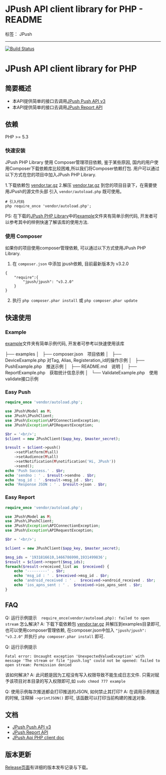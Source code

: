 # JPush API client library for PHP - README

标签： JPush

---

[![Build Status](https://travis-ci.org/jpush/jpush-api-php-client.svg?branch=master)](https://travis-ci.org/jpush/jpush-api-php-client)

# JPush API client library for PHP

## 简要概述  

* 本API提供简单的接口去调用[JPush Push API v3][1]
* 本API提供简单的接口去调用[JPush Report API][2]

## 依赖

PHP >= 5.3

### 快速安装
JPush PHP Library 使用 Composer管理项目依赖, 鉴于某些原因, 国内的用户使用Composer下载依赖库比较困难,所以我们将Composer依赖打包. 用户可以通过以下方式在您的项目中加入JPush PHP Library.


1.下载依赖包 [vendor.tar.gz][3] 
2.解压 [vendor.tar.gz][4] 到您的项目目录下，在需要使用JPush的源文件头部 引入 `vendor/autoload.php`  既可使用。 
```
# 引入代码
php require_once 'vendor/autoload.php';
```
PS: 在下载的[JPush PHP Library][5]中的[example][6]文件夹有简单示例代码, 开发者可以参考其中的样例快速了解该库的使用方法.



### 使用 Composer

如果你的项目使用composer管理依赖, 可以通过以下方式使用JPush PHP Library.


1. 在 `composer.json` 中添加 jpush依赖, 目前最新版本为 v3.2.0

```
{
    "require":{
        "jpush/jpush": "v3.2.0"
    }
}
```
2. 执行 `php composer.phar install` 或 `php composer.phar update`




## 快速使用

### Example

[example][6]文件夹有简单示例代码, 开发者可参考以快速使用该库

├── examples
│   ├── composer.json　项目依赖
│   ├── DeviceExample.php 对Tag, Alias, Registeration_id的操作示例
│   ├── PushExample.php　推送示例
│   ├── README.md　说明
│   ├── ReportExample.php　获取统计信息示例
│   └── ValidateExample.php　使用validate接口示例



### Easy Push

```php
require_once 'vendor/autoload.php';

use JPush\Model as M;
use JPush\JPushClient;
use JPush\Exception\APIConnectionException;
use JPush\Exception\APIRequestException;

$br = '<br/>';
$client = new JPushClient($app_key, $master_secret);

$result = $client->push()
    ->setPlatform(M\all)
    ->setAudience(M\all)
    ->setNotification(M\notification('Hi, JPush'))
    ->send();
echo 'Push Success.' . $br;
echo 'sendno : ' . $result->sendno . $br;
echo 'msg_id : ' .$result->msg_id . $br;
echo 'Response JSON : ' . $result->json . $br;

```

### Easy Report
```php
require_once 'vendor/autoload.php';

use JPush\Model as M;
use JPush\JPushClient;
use JPush\Exception\APIConnectionException;
use JPush\Exception\APIRequestException;

$br = '<br/>';

$client = new JPushClient($app_key, $master_secret);

$msg_ids = '1931816610,1466786990,1931499836';
$result = $client->report($msg_ids);
foreach($result->received_list as  $received) {
    echo '---------' . $br;
    echo 'msg_id : ' . $received->msg_id . $br;
    echo 'android_received : ' .  $received->android_received . $br;
    echo 'ios_apns_sent : ' .  $received->ios_apns_sent . $br;
}
```

## FAQ

Q: 运行示例提示　`require_once(vendor/autoload.php): failed to open stream` 怎么解决?
A: 下载下载依赖包 [vendor.tar.gz][3] 并解压到examples目录即可, 也可以使用composer管理依赖, 在composer.json中加入 `"jpush/jpush": "v3.2.0"` 并执行 `php composer.phar install` 即可.

Q: 运行示例提示 
```
Fatal error: Uncaught exception 'UnexpectedValueException' with message 'The stream or file "jpush.log" could not be opened: failed to open stream: Permission denied
```
该如何解决?
A: 此问题是因为工程没有写入权限导致不能生成日志文件. 只需对赋予该项目对本目录的写入权限即可,如 `sudo chmod 777 example`

Q: 使用示例每次推送都会打印推送的JSON, 如何禁止其打印?
A: 在调用示例推送的时候, 注释掉 `->printJSON()` 即可, 该函数可以打印当前构建的推送对象.



## 文档

* [JPush Push API v3][7]  
* [JPush Report API][8]
* [JPush Api PHP client doc][9]

## 版本更新

[Release页面][10]有详细的版本发布记录与下载。


  [1]: http://docs.jpush.cn/display/dev/Push-API-v3
  [2]: http://docs.jpush.cn/display/dev/Report-API
  [3]: http://jpushsdk.qiniudn.com/vendor.tar.gz
  [4]: http://jpushsdk.qiniudn.com/vendor.tar.gz
  [5]: http://jpushsdk.qiniudn.com/jpush-api-php-client-v3.2.0.tar.gz
  [6]: /examples
  [7]: http://docs.jpush.cn/display/dev/Push-API-v3
  [8]: http://docs.jpush.cn/display/dev/Report-API
  [9]: doc/api.md
  [10]: https://github.com/jpush/jpush-api-php-client/releases/
